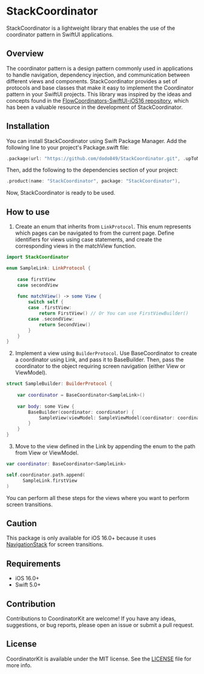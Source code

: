 # StackCoordinator
StackCoordinator is a lightweight library that enables the use of the coordinator pattern in SwiftUI applications.

## Overview
The coordinator pattern is a design pattern commonly used in applications to handle navigation, dependency injection, and communication between different views and components. StackCoordinator provides a set of protocols and base classes that make it easy to implement the Coordinator pattern in your SwiftUI projects. This library was inspired by the ideas and concepts found in the [FlowCoordinators-SwiftUI-iOS16 repository](https://github.com/michzio/FlowCoordinators-SwiftUI-iOS16), which has been a valuable resource in the development of StackCoordinator.

## Installation
You can install StackCoordinator using Swift Package Manager. Add the following line to your project's Package.swift file:


```swift
.package(url: "https://github.com/dodo849/StackCoordinator.git", .upToNextMajor(from: "1.0.0")),
```
Then, add the following to the dependencies section of your project:

```swift
.product(name: "StackCoordinator", package: "StackCoordinator"),
```

Now, StackCoordinator is ready to be used.


## How to use

1. Create an enum that inherits from `LinkProtocol`. This enum represents which pages can be navigated to from the current page. Define identifiers for views using case statements, and create the corresponding views in the matchView function.

```swift
import StackCoordinator

enum SampleLink: LinkProtocol {
    
    case firstView
    case secondView
    
    func matchView() -> some View {
        switch self {
        case .firstView:
            return FirstView() // Or You can use FirstViewBuilder()
        case .secondView:
            return SecondView()
        }
    }
}
```

2. Implement a view using `BuilderProtocol`. Use BaseCoordinator to create a coordinator using Link, and pass it to BaseBuilder. Then, pass the coordinator to the object requiring screen navigation (either View or ViewModel).

```swift
struct SampleBuilder: BuilderProtocol {
    
    var coordinator = BaseCoordinator<SampleLink>()
    
    var body: some View {
        BaseBuilder(coordinator: coordinator) {
            SampleView(viewModel: SampleViewModel(coordinator: coordinator))
        }
    }
}
```

3. Move to the view defined in the Link by appending the enum to the path from View or ViewModel.

```swift
var coordinator: BaseCoordinator<SampleLink>

self.coordinator.path.append(
      SampleLink.firstView
)
```

You can perform all these steps for the views where you want to perform screen transitions.

## Caution
This package is only available for iOS 16.0+ because it uses [NavigationStack](https://developer.apple.com/documentation/swiftui/navigationstack) for screen transitions.

## Requirements
- iOS 16.0+
- Swift 5.0+

## Contribution
Contributions to CoordinatorKit are welcome! If you have any ideas, suggestions, or bug reports, please open an issue or submit a pull request.

## License
CoordinatorKit is available under the MIT license. See the [LICENSE](https://github.com/dodo849/StackCoordinator/blob/main/LICENSE) file for more info.
